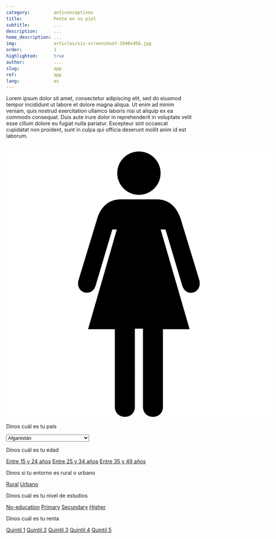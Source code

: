 ```yaml
---
category:         anticonceptivos
title:            Ponte en su piel
subtitle:         ...
description:      ...
home_description: ...
img:              articles/viz-screenshoot-1040x456.jpg
order:            1
highlighted:      true
author:           ...
slug:             app
ref:              app
lang:             es
---
```


<div class="container page-content">
<div class="page-content-container" markdown="1">

Lorem ipsum dolor sit amet, consectetur adipiscing elit, sed do eiusmod tempor incididunt ut labore et dolore magna aliqua. Ut enim ad minim veniam, quis nostrud exercitation ullamco laboris nisi ut aliquip ex ea commodo consequat. Duis aute irure dolor in reprehenderit in voluptate velit esse cillum dolore eu fugiat nulla pariatur. Excepteur sint occaecat cupidatat non proident, sunt in culpa qui officia deserunt mollit anim id est laborum.
</div>
</div>

<div id="contraceptives-app-container" class="scroll-container">
<!--  graphic container -->
<div class="scroll-graphic">
  <div class="graph-container">
    <div id="contraceptives-app" style="text-align: center;">
      <img src="/assets/images/woman.png" style="max-width: 720px; height: auto; margin: 20px auto 0;">
    </div>
  </div>
</div>
<!--  step/text container  -->
<div class="scroll-text">
  <div class="step" data-step="0">
    <div>
      <p>Dinos cuál es tu país</p>
      <select id="select-country" class="form-control">
        <option value="AFG">Afganistán</option>
        <option value="ALB">Albania</option>
        <option value="DZA">Argelia</option>
        <option value="AND">Andorra</option>
        <option value="AGO">Angola</option>
        <option value="ATG">Antigua y Barbuda</option>
        <option value="ARG">Argentina</option>
        <option value="ARM">Armenia</option>
        <option value="ABW">Aruba</option>
        <option value="AUS">Australia</option>
        <option value="AUT">Austria</option>
        <option value="AZE">Azerbaiyán</option>
        <option value="BHS">Bahamas</option>
        <option value="BHR">Baréin</option>
        <option value="BGD">Bangladés</option>
        <option value="BRB">Barbados</option>
        <option value="BLR">Bielorrusia</option>
        <option value="BEL">Bélgica</option>
        <option value="BLZ">Belice</option>
        <option value="BEN">Benín</option>
        <option value="BMU">Bermudas</option>
        <option value="BTN">Bután</option>
        <option value="BOL">Bolivia</option>
        <option value="BIH">Bosnia y Herzegovina</option>
        <option value="BWA">Botsuana</option>
        <option value="BRA">Brasil</option>
        <option value="BRN">Brunéi</option>
        <option value="BGR">Bulgaria</option>
        <option value="BFA">Burkina Faso</option>
        <option value="BDI">Burundi</option>
        <option value="KHM">Camboya</option>
        <option value="CMR">Camerún</option>
        <option value="CAN">Canadá</option>
        <option value="CPV">Cabo Verde</option>
        <option value="CYM">Islas Caimán</option>
        <option value="CAF">República Centroafricana</option>
        <option value="TCD">Chad</option>
        <option value="CHL">Chile</option>
        <option value="CHN">China</option>
        <option value="COL">Colombia</option>
        <option value="COM">Comoras</option>
        <option value="COG">Congo</option>
        <option value="COD">República Democrática del Congo</option>
        <option value="COK">Islas Cook</option>
        <option value="CRI">Costa Rica</option>
        <option value="CIV">Costa de Marfil</option>
        <option value="HRV">Croacia</option>
        <option value="CUB">Cuba</option>
        <option value="CYP">Chipre</option>
        <option value="CZE">República Checa</option>
        <option value="DNK">Dinamarca</option>
        <option value="DJI">Yibuti</option>
        <option value="DMA">Dominica</option>
        <option value="DOM">República Dominicana</option>
        <option value="ECU">Ecuador</option>
        <option value="EGY">Egipto</option>
        <option value="SLV">El Salvador</option>
        <option value="GNQ">Guinea Ecuatorial</option>
        <option value="ERI">Eritrea</option>
        <option value="EST">Estonia</option>
        <option value="ETH">Etiopía</option>
        <option value="FLK">Islas Malvinas</option>
        <option value="FRO">Islas Feroe</option>
        <option value="FJI">Fiyi</option>
        <option value="FIN">Finlandia</option>
        <option value="FRA">Francia</option>
        <option value="GUF">Guayana Francesa</option>
        <option value="PYF">Polinesia Francesa</option>
        <option value="GAB">Gabón</option>
        <option value="GMB">Gambia</option>
        <option value="GEO">Georgia</option>
        <option value="DEU">Alemania</option>
        <option value="GHA">Ghana</option>
        <option value="GRC">Grecia</option>
        <option value="GRL">Groenlandia</option>
        <option value="GRD">Granada</option>
        <option value="GUM">Guam</option>
        <option value="GTM">Guatemala</option>
        <option value="GIN">Guinea</option>
        <option value="GNB">Guinea-Bisáu</option>
        <option value="GUY">Guyana</option>
        <option value="HTI">Haiti</option>
        <option value="VAT">Vaticano</option>
        <option value="HND">Honduras</option>
        <option value="HKG">Hong Kong</option>
        <option value="HUN">Hungría</option>
        <option value="ISL">Islandia</option>
        <option value="IND">India</option>
        <option value="IDN">Indonesia</option>
        <option value="IRN">Irán</option>
        <option value="IRQ">Irak</option>
        <option value="IRL">Irlanda</option>
        <option value="ISR">Israel</option>
        <option value="ITA">Italia</option>
        <option value="JAM">Jamaica</option>
        <option value="JPN">Japón</option>
        <option value="JOR">Jordania</option>
        <option value="KAZ">Kazajistán</option>
        <option value="KEN">Kenia</option>
        <option value="KIR">Kiribati</option>
        <option value="PRK">Corea del Norte</option>
        <option value="KOR">Corea del Sur</option>
        <option value="KWT">Kuwait</option>
        <option value="KGZ">Kirguistán</option>
        <option value="LAO">Laos</option>
        <option value="LVA">Letonia</option>
        <option value="LBN">Líbano</option>
        <option value="LSO">Lesoto</option>
        <option value="LBR">Liberia</option>
        <option value="LBY">Libia</option>
        <option value="LIE">Liechtenstein</option>
        <option value="LTU">Lituania</option>
        <option value="LUX">Luxemburgo</option>
        <option value="MAC">Macao</option>
        <option value="MKD">Macedonia</option>
        <option value="MDG">Madagascar</option>
        <option value="MWI">Malaui</option>
        <option value="MYS">Malasia</option>
        <option value="MDV">Maldives</option>
        <option value="MLI">Mali</option>
        <option value="MLT">Malta</option>
        <option value="MHL">Islas Marshall</option>
        <option value="MRT">Mauritania</option>
        <option value="MUS">Mauricio</option>
        <option value="MEX">México</option>
        <option value="FSM">Micronesia</option>
        <option value="MDA">Moldavia</option>
        <option value="MCO">Mónaco</option>
        <option value="MNG">Mongolia</option>
        <option value="MNE">Montenegro</option>
        <option value="MSR">Montserrat</option>
        <option value="MAR">Marruecos</option>
        <option value="MOZ">Mozambique</option>
        <option value="MMR">Myanmar</option>
        <option value="NAM">Namibia</option>
        <option value="NRU">Nauru</option>
        <option value="NPL">Nepal</option>
        <option value="NLD">Países Bajos</option>
        <option value="NCL">Nueva Caledonia</option>
        <option value="NZL">Nueva Zelanda</option>
        <option value="NIC">Nicaragua</option>
        <option value="NER">Níger</option>
        <option value="NGA">Nigeria</option>
        <option value="NIU">Niue</option>
        <option value="NOR">Noruega</option>
        <option value="OMN">Omán</option>
        <option value="PAK">Pakistán</option>
        <option value="PLW">Palaos</option>
        <option value="PSE">Palestina</option>
        <option value="PAN">Panamá</option>
        <option value="PNG">Papúa Nueva Guinea</option>
        <option value="PRY">Paraguay</option>
        <option value="PER">Perú</option>
        <option value="PHL">Filipinas</option>
        <option value="POL">Polonia</option>
        <option value="PRT">Portugal</option>
        <option value="PRI">Puerto Rico</option>
        <option value="QAT">Catar</option>
        <option value="ROU">Rumania</option>
        <option value="RUS">Rusia</option>
        <option value="RWA">Ruanda</option>
        <option value="KNA">San Cristóbal y Nieves</option>
        <option value="LCA">Santa Lucía</option>
        <option value="VCT">San Vicente y las Granadinas</option>
        <option value="WSM">Samoa</option>
        <option value="SMR">San Marino</option>
        <option value="STP">Santo Tomé y Príncipe</option>
        <option value="SAU">Arabia Saudí</option>
        <option value="SEN">Senegal</option>
        <option value="SRB">Serbia</option>
        <option value="SYC">Seychelles</option>
        <option value="SLE">Sierra Leona</option>
        <option value="SGP">Singapur</option>
        <option value="SVK">Eslovaquia</option>
        <option value="SVN">Eslovenia</option>
        <option value="SLB">Islas Salomón</option>
        <option value="SOM">Somalia</option>
        <option value="ZAF">Sudáfrica</option>
        <option value="SSD">Sudán del Sur</option>
        <option value="ESP">España</option>
        <option value="LKA">Sri Lanka</option>
        <option value="SDN">Sudán</option>
        <option value="SUR">Surinam</option>
        <option value="SWZ">Suazilandia</option>
        <option value="SWE">Suecia</option>
        <option value="CHE">Suiza</option>
        <option value="SYR">Siria</option>
        <option value="TWN">Taiwán</option>
        <option value="TJK">Tayikistán</option>
        <option value="TZA">Tanzania</option>
        <option value="THA">Tailandia</option>
        <option value="TLS">Timor Oriental</option>
        <option value="TGO">Togo</option>
        <option value="TON">Tonga</option>
        <option value="TTO">Trinidad y Tobago</option>
        <option value="TUN">Túnez</option>
        <option value="TUR">Turquía</option>
        <option value="TKM">Turkmenistán</option>
        <option value="TUV">Tuvalu</option>
        <option value="UGA">Uganda</option>
        <option value="UKR">Ucrania</option>
        <option value="ARE">Emiratos Árabes Unidos</option>
        <option value="GBR">Reino Unido</option>
        <option value="USA">Estados Unidos</option>
        <option value="URY">Uruguay</option>
        <option value="UZB">Uzbekistán</option>
        <option value="VUT">Vanuatu</option>
        <option value="VEN">Venezuela</option>
        <option value="VNM">Vietnam</option>
        <option value="YEM">Yemen</option>
        <option value="ZMB">Zambia</option>
        <option value="ZWE">Zimbabue</option>
      </select>
    </div>
  </div>
  <div class="step" data-step="1">
    <div>
      <p>Dinos cuál es tu edad</p>
      <div id="select-age">
        <a class="btn btn-default" href="#" role="button" data-value="0">Entre 15 y 24 años</a>
        <a class="btn btn-default" href="#" role="button" data-value="1">Entre 25 y 34 años</a>
        <a class="btn btn-default" href="#" role="button" data-value="2">Entre 35 y 49 años</a>
      </div>
    </div>
  </div>
  <div class="step" data-step="2">
    <div>
      <p>Dinos si tu entorno es rural o urbano</p>
      <div id="select-environment">
        <a class="btn btn-default" href="#" role="button" data-value="0">Rural</a>
        <a class="btn btn-default" href="#" role="button" data-value="1">Urbano</a>
      </div>
    </div>
  </div>
  <div class="step" data-step="3">
    <div>
      <p>Dinos cuál es tu nivel de estudios</p>
      <div id="select-education">
        <a class="btn btn-default" href="#" role="button" data-value="0">No-education</a>
        <a class="btn btn-default" href="#" role="button" data-value="1">Primary</a>
        <a class="btn btn-default" href="#" role="button" data-value="2">Secundary</a>
        <a class="btn btn-default" href="#" role="button" data-value="3">Higher</a>
      </div>
    </div>
  </div>
  <div class="step" data-step="4">
    <div>
      <p>Dinos cuál es tu renta</p>
      <div id="select-income">
        <a class="btn btn-default" href="#" role="button" data-value="0">Quintil 1</a>
        <a class="btn btn-default" href="#" role="button" data-value="1">Quintil 2</a>
        <a class="btn btn-default" href="#" role="button" data-value="2">Quintil 3</a>
        <a class="btn btn-default" href="#" role="button" data-value="3">Quintil 4</a>
        <a class="btn btn-default" href="#" role="button" data-value="4">Quintil 5</a>
      </div>
    </div>
  </div>
</div>
</div>

<!--
<div class="graph-container">
  <div id="contraceptives-app">
    <div class="step-1">
      <p class="graph-container-caption">Selecciona tu país</p>
    </div>
  </div>
</div>

</div>
-->

